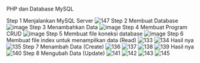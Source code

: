 PHP dan Database MySQL

Step 1
Menjalankan MySQL Server
![147](https://user-images.githubusercontent.com/73973590/170511495-fa136ade-7ec2-4f27-8b22-6db939443c76.png)
Step 2
Membuat Database
![image](https://user-images.githubusercontent.com/73973590/170511793-649454da-0be5-48da-9ac6-8baeff7e585d.png)
Step 3
Menambahkan Data
![image](https://user-images.githubusercontent.com/73973590/170511921-28103a76-1333-42de-9a8f-cce23ea4002d.png)
Step 4
Membuat Program CRUD
![image](https://user-images.githubusercontent.com/73973590/170512323-19e7d7c2-1bd6-4555-bb46-d1b3ffb9493e.png)
Step 5
Membuat file koneksi database
![image](https://user-images.githubusercontent.com/73973590/170512608-68223ca3-9093-4f65-a00a-348aabaf5e7f.png)
Step 6
Membuat file index untuk menampilkan data (Read)
![133](https://user-images.githubusercontent.com/73973590/170512768-13aab8f9-172e-45a3-9fcb-0f7c171f25ba.png)
![134](https://user-images.githubusercontent.com/73973590/170512822-6a4465bc-a132-4d11-a05a-787f1e53165c.png)
Hasil nya 
![135](https://user-images.githubusercontent.com/73973590/170512875-e85ce7f3-bd22-466e-a99f-af2b14b43b8a.png)
Step 7
Menambah Data (Create)
![136](https://user-images.githubusercontent.com/73973590/170512967-3d020c7b-fd8f-4e1f-9007-e648a6b291b0.png)
![137](https://user-images.githubusercontent.com/73973590/170512994-27a7db63-74df-443d-a5f8-895f48476ca6.png)
![138](https://user-images.githubusercontent.com/73973590/170513035-3794f1c5-d8d9-4fbc-b2cb-dce6febe7215.png)
![139](https://user-images.githubusercontent.com/73973590/170513068-f0bb07e6-db73-487f-b751-8114e833c315.png)
Hasil nya 
![140](https://user-images.githubusercontent.com/73973590/170513089-ba38cc68-24cc-4a4a-95cd-bd45d8d9599c.png)
Step 8
Mengubah Data (Update)
![141](https://user-images.githubusercontent.com/73973590/170513442-8ff4d695-676b-4a11-9291-7640949ac609.png)
![142](https://user-images.githubusercontent.com/73973590/170513470-674130d4-b21f-49bb-bcd3-4b864aa00aa3.png)
![143](https://user-images.githubusercontent.com/73973590/170513511-86371b1e-6d8e-4cbf-8778-965903b4f180.png)
![145](https://user-images.githubusercontent.com/73973590/170513543-d31705ef-b3ac-425d-a23f-1efa09a3265a.png)


